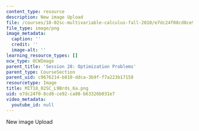 ```yaml
---
content_type: resource
description: New image Upload
file: /courses/18-02sc-multivariable-calculus-fall-2010/e7dc24f08cd8ce92ca88b63326b031e7_MIT18_02SC_L9Brds_6a.png
file_type: image/png
image_metadata:
  caption: ''
  credit: ''
  image-alt: ''
learning_resource_types: []
ocw_type: OCWImage
parent_title: 'Session 28: Optimization Problems'
parent_type: CourseSection
parent_uid: c9676214-b810-ddca-3b9f-f7a223b17158
resourcetype: Image
title: MIT18_02SC_L9Brds_6a.png
uid: e7dc24f0-8cd8-ce92-ca88-b63326b031e7
video_metadata:
  youtube_id: null
---
```

New image Upload

